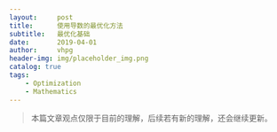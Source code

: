 ```yaml
---
layout:     post
title:      使用导数的最优化方法
subtitle:   最优化基础
date:       2019-04-01
author:     vhpg
header-img: img/placeholder_img.png
catalog: true
tags:
    - Optimization
    - Mathematics
---
```

> 本篇文章观点仅限于目前的理解，后续若有新的理解，还会继续更新。
